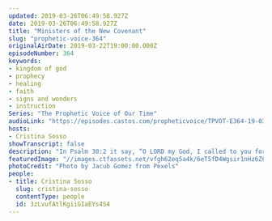 ```yaml
---
updated: 2019-03-26T06:49:58.927Z
date: 2019-03-26T06:49:58.927Z
title: "Ministers of the New Covenant"
slug: "prophetic-voice-364"
originalAirDate: 2019-03-22T19:00:00.000Z
episodeNumber: 364
keywords:
- kingdom of god
- prophecy
- healing
- faith
- signs and wonders
- instruction
Series: "The Prophetic Voice of Our Time"
audioLink: "https://episodes.castos.com/propheticvoice/TPVOT-E364-19-03-23-24-Ministers-of-the-New-Covenant.mp3"
hosts:
- Cristina Sosso
showTranscript: false
description: "In Psalm 30:2 it say, “O LORD my God, I called to you for help and you healed me.” Psalm 103:3 “who forgives all your sins and heals all your diseases,” (talking about the Lord). And healing is one of the fruits in preaching the gospel. That is why we call some evangelists “healing evangelists”. It should be a part and a fruit of our lives as a born again Christian. But the most important thing for anybody to be made whole, nothing missing, nothing broken, is to receive the Word of God, follow and obey the instruction, and receive it by faith. During the first week of the training, many of the leaders, if not all of them, realized that they have built or established man-made traditions, know-how, and procedures without them knowing it, but the truth can set us all free. It is our decision, ok? So open your heart. Matthew 15:2-6..."
featuredImage: "//images.ctfassets.net/vfgh62eq5a4k/6eT5fD4Wgsir1nHz6ZC5c4/700c380365e3ca0d76505451f20803e4/backlit-beach-clouds-1142941.jpg"
photoCredit: "Photo by Jacub Gomez from Pexels"
people:
- title: Cristina Sosso
  slug: cristina-sosso
  contentType: people
  id: 3zLvufAtlKgiiGIaEYs4S4
---
```

